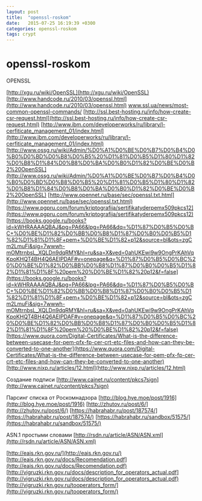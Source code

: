 ```yaml
---
layout: post
title:  "openssl-roskom"
date:   2015-07-25 16:19:39 +0300
categories: openssl-roskom
tags: crypt
---
```


# openssl-roskom


OPENSSL

[http://xgu.ru/wiki/OpenSSL](http://xgu.ru/wiki/OpenSSL)
[http://www.handcode.ru/2010/03/openssl.html](http://www.handcode.ru/2010/03/openssl.html)
www.ssl.ua/news/most-common-openssl-commands/
[http://ssl.best-hosting.ru/info/how-create-csr-request.html](http://ssl.best-hosting.ru/info/how-create-csr-request.html)
[http://www.ibm.com/developerworks/ru/library/l-cerfiticate_management_01/index.html](http://www.ibm.com/developerworks/ru/library/l-cerfiticate_management_01/index.html)
[http://www.ossg.ru/wiki/Admin/%D0%A1%D0%BE%D0%B7%D0%B4%D0%B0%D0%BD%D0%B8%D0%B5%20%D1%81%D0%B5%D1%80%D1%82%D0%B8%D1%84%D0%B8%D0%BA%D0%B0%D1%82%D0%BE%D0%B2%20OpenSSL](http://www.ossg.ru/wiki/Admin/%D0%A1%D0%BE%D0%B7%D0%B4%D0%B0%D0%BD%D0%B8%D0%B5%20%D1%81%D0%B5%D1%80%D1%82%D0%B8%D1%84%D0%B8%D0%BA%D0%B0%D1%82%D0%BE%D0%B2%20OpenSSL)
[http://www.opennet.ru/base/sec/openssl.txt.html](http://www.opennet.ru/base/sec/openssl.txt.html)
[https://www.pgpru.com/forum/kriptografija/sertifikatyderpemx509pkcs12](https://www.pgpru.com/forum/kriptografija/sertifikatyderpemx509pkcs12)
[https://books.google.ru/books?id=kWHRAAAAQBAJ&pg=PA66&lpg=PA66&dq=%D1%87%D0%B5%D0%BC+%D0%BE%D1%82%D0%BB%D0%B8%D1%87%D0%B0%D0%B5%D1%82%D1%81%D1%8F+pem+%D0%BE%D1%82+p12&source=bl&ots=zgCm2LmuFi&sig=7wwwh-mOMtrnbsL_XQLDn9dqRMY&hl=ru&sa=X&ved=0ahUKEwi9w9OngPrKAhVqKpoKHQT4BH4Q6AEIPDAF#v=onepage&q=%D1%87%D0%B5%D0%BC%20%D0%BE%D1%82%D0%BB%D0%B8%D1%87%D0%B0%D0%B5%D1%82%D1%81%D1%8F%20pem%20%D0%BE%D1%82%20p12&f=false](https://books.google.ru/books?id=kWHRAAAAQBAJ&pg=PA66&lpg=PA66&dq=%D1%87%D0%B5%D0%BC+%D0%BE%D1%82%D0%BB%D0%B8%D1%87%D0%B0%D0%B5%D1%82%D1%81%D1%8F+pem+%D0%BE%D1%82+p12&source=bl&ots=zgCm2LmuFi&sig=7wwwh-mOMtrnbsL_XQLDn9dqRMY&hl=ru&sa=X&ved=0ahUKEwi9w9OngPrKAhVqKpoKHQT4BH4Q6AEIPDAF#v=onepage&q=%D1%87%D0%B5%D0%BC%20%D0%BE%D1%82%D0%BB%D0%B8%D1%87%D0%B0%D0%B5%D1%82%D1%81%D1%8F%20pem%20%D0%BE%D1%82%20p12&f=false)
[https://www.quora.com/Digital-Certificates/What-is-the-difference-between-usecase-for-pem-pfx-fp-cer-crt-etc-files-and-how-can-they-be-converted-to-one-another](https://www.quora.com/Digital-Certificates/What-is-the-difference-between-usecase-for-pem-pfx-fp-cer-crt-etc-files-and-how-can-they-be-converted-to-one-another)
[http://www.nixp.ru/articles/12.html](http://www.nixp.ru/articles/12.html)

Создание подписи
[http://www.cainet.ru/content/pkcs7sign](http://www.cainet.ru/content/pkcs7sign)

Парсинг списка от Роскомнадзора
[http://blog.hye.moe/post/1916](http://blog.hye.moe/post/1916)
[http://zhutov.ru/post/6/](http://zhutov.ru/post/6/)
[https://habrahabr.ru/post/187574/](https://habrahabr.ru/post/187574/)
[https://habrahabr.ru/sandbox/51575/](https://habrahabr.ru/sandbox/51575/) 


ASN.1 простыми словами
[http://rsdn.ru/article/ASN/ASN.xml](http://rsdn.ru/article/ASN/ASN.xml)


[http://eais.rkn.gov.ru/](http://eais.rkn.gov.ru/)
[http://eais.rkn.gov.ru/docs/Recomendation.pdf](http://eais.rkn.gov.ru/docs/Recomendation.pdf)
[http://vigruzki.rkn.gov.ru/docs/description_for_operators_actual.pdf](http://vigruzki.rkn.gov.ru/docs/description_for_operators_actual.pdf)
[http://vigruzki.rkn.gov.ru/tooperators_form/](http://vigruzki.rkn.gov.ru/tooperators_form/)    
